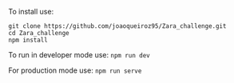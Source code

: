To install use:

```
git clone https://github.com/joaoqueiroz95/Zara_challenge.git
cd Zara_challenge
npm install
```

To run in developer mode use:
`npm run dev`

For production mode use:
`npm run serve`
